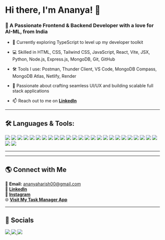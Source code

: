 # Hi there, I'm Ananya! 👋  

### 🚀 A Passionate Frontend & Backend Developer with a love for AI-ML, from India

- 🌱 Currently exploring TypeScript to level up my developer toolkit

- 💻 Skilled in HTML, CSS, Tailwind CSS, JavaScript, React, Vite, JSX, Python, Node.js, Express.js, MongoDB, Git, GitHub

- 🛠️ Tools I use: Postman, Thunder Client, VS Code, MongoDB Compass, MongoDB Atlas, Netlify, Render

- 🎨 Passionate about crafting seamless UI/UX and building scalable full stack applications  

- 📫 Reach out to me on **[LinkedIn](https://www.linkedin.com/in/ananya-a-h)**  

---

## 🛠️ **Languages & Tools:**  
<p align="left">
  <img src="https://img.shields.io/badge/-JavaScript-F7DF1E?style=flat-square&logo=javascript&logoColor=black">
  <img src="https://img.shields.io/badge/-React-61DAFB?style=flat-square&logo=react&logoColor=black">
  <img src="https://img.shields.io/badge/-Python-3776AB?style=flat-square&logo=python&logoColor=white">
  <img src="https://img.shields.io/badge/-HTML5-E34F26?style=flat-square&logo=html5&logoColor=white">
  <img src="https://img.shields.io/badge/-CSS3-1572B6?style=flat-square&logo=css3&logoColor=white">
  <img src="https://img.shields.io/badge/-Java-007396?style=flat-square&logo=java&logoColor=white">
  <img src="https://img.shields.io/badge/-DOM-FF6F00?style=flat-square&logo=javascript&logoColor=white">
  <img src="https://img.shields.io/badge/-Scikit%20Learn-F7931E?style=flat-square&logo=scikitlearn&logoColor=white">
  <img src="https://img.shields.io/badge/-Vite-646CFF?style=flat-square&logo=vite&logoColor=white">
<img src="https://img.shields.io/badge/-JSX-61DAFB?style=flat-square&logo=react&logoColor=white">
  <img src="https://img.shields.io/badge/-TailwindCSS-38B2AC?style=flat-square&logo=tailwind-css&logoColor=white">
  <img src="https://img.shields.io/badge/-Pandas-150458?style=flat-square&logo=pandas&logoColor=white">
  <img src="https://img.shields.io/badge/-NumPy-013243?style=flat-square&logo=numpy&logoColor=white">
  <img src="https://img.shields.io/badge/-C-A8B9CC?style=flat-square&logo=c&logoColor=white">
  <img src="https://img.shields.io/badge/-C++-00599C?style=flat-square&logo=c%2B%2B&logoColor=white">
  <img src="https://img.shields.io/badge/-PHP-777BB4?style=flat-square&logo=php&logoColor=white">
  <img src="https://img.shields.io/badge/-Adobe-FF0000?style=flat-square&logo=adobe&logoColor=white">
  <img src="https://img.shields.io/badge/-Canva-00C4CC?style=flat-square&logo=canva&logoColor=white">
  <img src="https://img.shields.io/badge/-Postman-FF6C37?style=flat-square&logo=postman&logoColor=white">
<img src="https://img.shields.io/badge/-Thunder_Client-1D1D1D?style=flat-square&logo=thunderclient&logoColor=00BFFF">
  <img src="https://img.shields.io/badge/-Git-F05032?style=flat-square&logo=git&logoColor=white">
  <img src="https://img.shields.io/badge/-GitHub-181717?style=flat-square&logo=github&logoColor=white">
  <img src="https://img.shields.io/badge/-Artificial%20Intelligence-1E4D2B?style=flat-square&logo=ai&logoColor=white">
<img src="https://img.shields.io/badge/-Machine%20Learning-FF6F00?style=flat-square&logo=scikitlearn&logoColor=white">
<img src="https://img.shields.io/badge/-Node.js-339933?style=flat-square&logo=node.js&logoColor=white">
<img src="https://img.shields.io/badge/-Express.js-000000?style=flat-square&logo=express&logoColor=white">
<img src="https://img.shields.io/badge/-MongoDB-47A248?style=flat-square&logo=mongodb&logoColor=white">

</p>  

---

---

## 🌎 **Connect with Me**  
📧 **Email:** ananyaharish00@gmail.com  
💼 **[LinkedIn](https://www.linkedin.com/in/ananya-a-h)**  
📸 **[Instagram](https://www.instagram.com/ananyaaharishh/)**  
🌐 **[Visit My Task Manager App](https://taskmanagerapp-frontend.onrender.com)**  

---

## 📱 **Socials**  
<p align="left">
  <a href="https://www.linkedin.com/in/ananya-a-h" target="_blank">
    <img src="https://img.shields.io/badge/-LinkedIn-0077B5?style=for-the-badge&logo=linkedin&logoColor=white">
  </a>
  <a href="https://www.instagram.com/ananyaaharishh/" target="_blank">
    <img src="https://img.shields.io/badge/-Instagram-E4405F?style=for-the-badge&logo=instagram&logoColor=white">
  </a>
  <a href="https://taskmanagerapp-frontend.onrender.com" target="_blank">
    <img src="https://img.shields.io/badge/-Live%20App-38B2AC?style=for-the-badge&logo=vercel&logoColor=white">
  </a>
</p>
